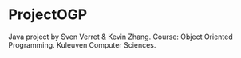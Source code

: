# ProjectOGP

Java project by Sven Verret & Kevin Zhang.
Course: Object Oriented Programming.
Kuleuven Computer Sciences.
